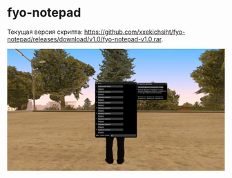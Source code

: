 # fyo-notepad

Текущая версия скрипта: https://github.com/xxekichsiht/fyo-notepad/releases/download/v1.0/fyo-notepad-v1.0.rar.

![](example.jpg)
